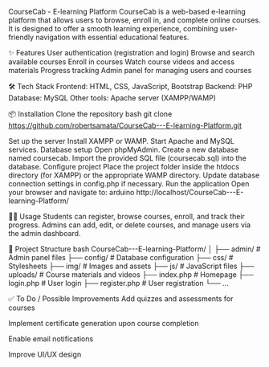 CourseCab - E-learning Platform
CourseCab is a web-based e-learning platform that allows users to browse, enroll in, and complete online courses. It is designed to offer a smooth learning experience, combining user-friendly navigation with essential educational features.

✨ Features
User authentication (registration and login)
Browse and search available courses
Enroll in courses
Watch course videos and access materials
Progress tracking
Admin panel for managing users and courses

🛠️ Tech Stack
Frontend: HTML, CSS, JavaScript, Bootstrap
Backend: PHP
Database: MySQL
Other tools: Apache server (XAMPP/WAMP)

📦 Installation
Clone the repository
bash
git clone https://github.com/robertsamata/CourseCab---E-learning-Platform.git

Set up the server
Install XAMPP or WAMP.
Start Apache and MySQL services.
Database setup
Open phpMyAdmin.
Create a new database named coursecab.
Import the provided SQL file (coursecab.sql) into the database.
Configure project
Place the project folder inside the htdocs directory (for XAMPP) or the appropriate WAMP directory.
Update database connection settings in config.php if necessary.
Run the application
Open your browser and navigate to:
arduino
http://localhost/CourseCab---E-learning-Platform/

🧑‍💻 Usage
Students can register, browse courses, enroll, and track their progress.
Admins can add, edit, or delete courses, and manage users via the admin dashboard.

📄 Project Structure
bash
CourseCab---E-learning-Platform/
│
├── admin/         # Admin panel files
├── config/        # Database configuration
├── css/           # Stylesheets
├── img/           # Images and assets
├── js/            # JavaScript files
├── uploads/       # Course materials and videos
├── index.php      # Homepage
├── login.php      # User login
├── register.php   # User registration
└── ...

✅ To Do / Possible Improvements
Add quizzes and assessments for courses

Implement certificate generation upon course completion

Enable email notifications

Improve UI/UX design
